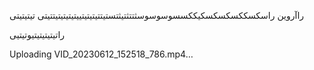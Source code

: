 راآروین
راسکسککسکسکسکیککسسوسوسوسثتتثتیثتستیتتیتیتیتییتیتیتیتیتتیتی
تیتیتیتی

راتیتیتیتیتیوتیتیی

Uploading VID_20230612_152518_786.mp4…

